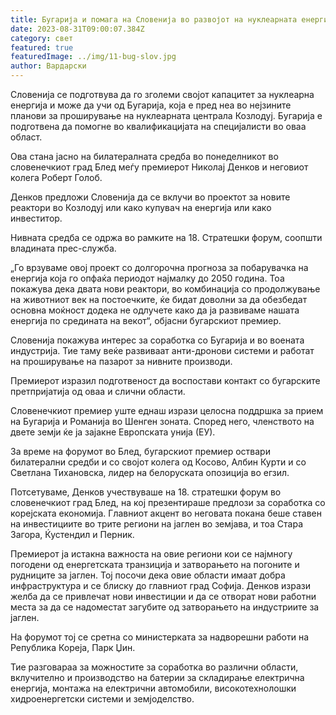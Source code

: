 ```yaml
---
title: Бугарија и помага на Словенија во развојот на нуклеарната енергија
date: 2023-08-31T09:00:07.384Z
category: свет
featured: true
featuredImage: ../img/11-bug-slov.jpg
author: Вардарски
---
```

Словенија се подготвува да го зголеми својот капацитет за нуклеарна енергија и може да учи од Бугарија, која е пред неа во нејзините планови за проширување на нуклеарната централа Козлодуј. Бугарија е подготвена да помогне во квалификацијата на специјалисти во оваа област.

Ова стана јасно на билатералната средба во понеделникот во словенечкиот град Блед меѓу премиерот Николај Денков и неговиот колега Роберт Голоб.

Денков предложи Словенија да се вклучи во проектот за новите реактори во Козлодуј или како купувач на енергија или како инвеститор.

Нивната средба се одржа во рамките на 18. Стратешки форум, соопшти владината прес-служба.

„Го врзуваме овој проект со долгорочна прогноза за побарувачка на енергија која го опфаќа периодот најмалку до 2050 година. Тоа покажува дека двата нови реактори, во комбинација со продолжување на животниот век на постоечките, ќе бидат доволни за да обезбедат основна моќност додека не одлучете како да ја развиваме нашата енергија по средината на векот“, објасни бугарскиот премиер.

Словенија покажува интерес за соработка со Бугарија и во воената индустрија. Тие таму веќе развиваат анти-дронови системи и работат на проширување на пазарот за нивните производи.

Премиерот изразил подготвеност да воспостави контакт со бугарските претпријатија од оваа и слични области.

Словенечкиот премиер уште еднаш изрази целосна поддршка за прием на Бугарија и Романија во Шенген зоната. Според него, членството на двете земји ќе ја зајакне Европската унија (ЕУ).

За време на форумот во Блед, бугарскиот премиер оствари билатерални средби и со својот колега од Косово, Албин Курти и со Светлана Тихановска, лидер на белоруската опозиција во егзил.

Потсетуваме, Денков учествуваше на 18. стратешки форум во словенечкиот град Блед, на кој презентираше предлози за соработка со корејската економија. Главниот акцент во неговата покана беше ставен на инвестициите во трите региони на јаглен во земјава, и тоа Стара Загора, Ќустендил и Перник.

Премиерот ја истакна важноста на овие региони кои се најмногу погодени од енергетската транзиција и затворањето на погоните и рудниците за јаглен. Тој посочи дека овие области имаат добра инфраструктура и се блиску до главниот град Софија. Денков изрази желба да се привлечат нови инвестиции и да се отворат нови работни места за да се надоместат загубите од затворањето на индустриите за јаглен.

На форумот тој се сретна со министерката за надворешни работи на Република Кореја, Парк Џин.

Тие разговараа за можностите за соработка во различни области, вклучително и производство на батерии за складирање електрична енергија, монтажа на електрични автомобили, високотехнолошки хидроенергетски системи и земјоделство.
